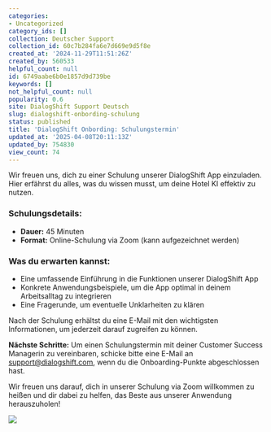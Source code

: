 ```yaml
---
categories:
- Uncategorized
category_ids: []
collection: Deutscher Support
collection_id: 60c7b284fa6e7d669e9d5f8e
created_at: '2024-11-29T11:51:26Z'
created_by: 560533
helpful_count: null
id: 6749aabe6b0e1857d9d739be
keywords: []
not_helpful_count: null
popularity: 0.6
site: DialogShift Support Deutsch
slug: dialogshift-onbording-schulung
status: published
title: 'DialogShift Onbording: Schulungstermin'
updated_at: '2025-04-08T20:11:13Z'
updated_by: 754830
view_count: 74
---
```


Wir freuen uns, dich zu einer Schulung unserer DialogShift App einzuladen. Hier erfährst du alles, was du wissen musst, um deine Hotel KI effektiv zu nutzen.

  


### Schulungsdetails:

  *  **Dauer:** 45 Minuten
  *  **Format:** Online-Schulung via Zoom (kann aufgezeichnet werden)

  


### Was du erwarten kannst:

  * Eine umfassende Einführung in die Funktionen unserer DialogShift App
  * Konkrete Anwendungsbeispiele, um die App optimal in deinem Arbeitsalltag zu integrieren
  * Eine Fragerunde, um eventuelle Unklarheiten zu klären

  


Nach der Schulung erhältst du eine E-Mail mit den wichtigsten Informationen, um jederzeit darauf zugreifen zu können.

  


 **Nächste Schritte:** Um einen Schulungstermin mit deiner Customer Success Managerin zu vereinbaren, schicke bitte eine E-Mail an [support@dialogshift.com](<mailto:support@dialogshift.com>), wenn du die Onboarding-Punkte abgeschlossen hast.

  


Wir freuen uns darauf, dich in unserer Schulung via Zoom willkommen zu heißen und dir dabei zu helfen, das Beste aus unserer Anwendung herauszuholen!

![](https://s3.amazonaws.com/helpscout.net/docs/assets/60c74eabb899954cddd470ce/images/67c026d05c45a52056068e14/file-xgTpJW6a9t.png)